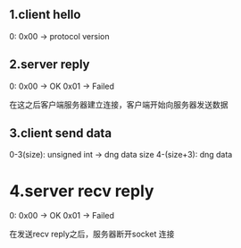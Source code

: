## 1.client hello

0: 
    0x00 -> protocol version

## 2.server reply

0: 
    0x00 -> OK
    0x01 -> Failed

在这之后客户端服务器建立连接，客户端开始向服务器发送数据

## 3.client send data

0-3(size): unsigned int -> dng data size
4-(size+3): dng data

# 4.server recv reply

0:
    0x00 -> OK
    0x01 -> Failed

在发送recv reply之后，服务器断开socket 连接



